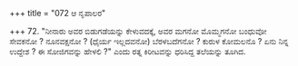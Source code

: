 +++
title = "072 ಆ ನೃಪಾಲರ"

+++
72. "ನೀನಾರು ಅವರ ಬಿಡುಗಡೆಯನ್ನು ಕೇಳುವದಕ್ಕೆ, ಅವರ ಮಗನೋ ಮೊಮ್ಮಗನೋ ಬಂಧುವೋ ಸೇವಕನೋ ? ನೂನವಕ್ಷನೋ ? (ಧೈರ್ಯ ಇಲ್ಲದವನೋ) ಬೆರಳಬದೆಗನೋ ? ಕುರುಳ ಕೋಮಲನೊ ? ಏನು ನಿನ್ನ ಉದ್ದೇಶ ?  ಈ ಸೋಜಿಗವನ್ನು ಹೇಳಲಿ ?" ಎಂದು ರತ್ನ ಕಿರೀಟವನ್ನು ಧರಿಸಿದ್ದ  ತಲೆಯನ್ನು ತೂಗಿದ.